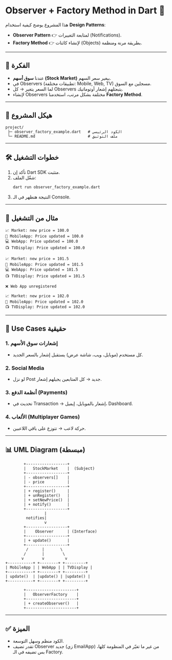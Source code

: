# Observer + Factory Method in Dart 🎯

هذا المشروع يوضح كيفية استخدام **Design Patterns**:
- **Observer Pattern** 👉 لمتابعة التغييرات (Notifications).
- **Factory Method** 👉 لإنشاء كائنات (Objects) بطريقة مرنة ومنظمة.

---

## 👀 الفكرة
- عندنا **سوق أسهم (Stock Market)** بيغير سعر السهم.
- في Observers (تطبيقات مختلفة: Mobile, Web, TV) مسجلين مع السوق.
- لما السعر يتغير → كل Observers يتبعتلهم إشعار أوتوماتيك.
- لإنشاء Observers مختلفة بشكل مرتب، استخدمنا **Factory Method**.

---

## 📂 هيكل المشروع
```
project/
 ├─ observer_factory_example.dart   # الكود الرئيسي
 └─ README.md                       # ملف التوثيق
```

---

## 🛠️ خطوات التشغيل
1. تأكد إن Dart SDK متثبت.  
2. شغّل الملف:
   ```bash
   dart run observer_factory_example.dart
   ```
3. النتيجة هتظهر في الـ Console.

---

## 📸 مثال من التشغيل
```
📈 Market: new price = 100.0
📱 MobileApp: Price updated = 100.0
💻 WebApp: Price updated = 100.0
📺 TVDisplay: Price updated = 100.0

📈 Market: new price = 101.5
📱 MobileApp: Price updated = 101.5
💻 WebApp: Price updated = 101.5
📺 TVDisplay: Price updated = 101.5

❌ Web App unregistered

📈 Market: new price = 102.0
📱 MobileApp: Price updated = 102.0
📺 TVDisplay: Price updated = 102.0
```

---

## 📌 Use Cases حقيقية

### 1. إشعارات سوق الأسهم
- كل مستخدم (موبايل، ويب، شاشة عرض) يستقبل إشعار بالسعر الجديد.

### 2. Social Media
- لو نزل Post جديد → كل المتابعين يجيلهم إشعار.

### 3. أنظمة الدفع (Payments)
- تحديث في Transaction → إشعار بالموبايل، إيميل، Dashboard.

### 4. الألعاب (Multiplayer Games)
- حركة لاعب → تتوزع على باقي اللاعبين.

---

## 📊 UML Diagram (مبسطة)
```
        +------------------+
        |   StockMarket    |  (Subject)
        +------------------+
        | - observers[]    |
        | - price          |
        +------------------+
        | + register()     |
        | + unRegister()   |
        | + setNewPrice()  |
        | + notify()       |
        +------------------+
                 |
         notifies|
                 v
        +------------------+
        |    Observer      | (Interface)
        +------------------+
        | + update()       |
        +------------------+
         /      |       \
        /       |        \
       v        v         v
+-----------+ +--------+ +---------+
| MobileApp | | WebApp | | TVDisplay |
+-----------+ +--------+ +---------+
| update()  | |update() | |update() |
+-----------+ +--------+ +---------+

        +----------------------+
        |   ObserverFactory    |
        +----------------------+
        | + createObserver()   |
        +----------------------+
```

---

## ✅ الميزة
- الكود منظم وسهل التوسعة.  
- تقدر تضيف Observer جديد (زي EmailApp) من غير ما تغيّر في المنظومة كلها، بس تضيفه في الـ Factory.
